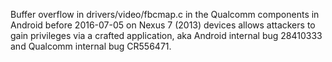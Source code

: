 Buffer overflow in drivers/video/fbcmap.c in the Qualcomm components in Android before 2016-07-05 on Nexus 7 (2013) devices allows attackers to gain privileges via a crafted application, aka Android internal bug 28410333 and Qualcomm internal bug CR556471.